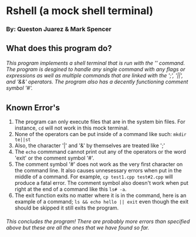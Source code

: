 # Rshell (a mock shell terminal)
### By: Queston Juarez & Mark Spencer

## What does this program do?
###### This program implements a shell terminal that is run with the '<execvp>' command. The program is desgined to handle any single command with any flags or expressions as well as multiple commands that are linked with the ';', '||', and '&&' operators. The program also has a decently functioning comment symbol '#'.

## Known Error's
1. The program can only execute files that are in the system bin files. For instance, `cd` will not work in this mock terminal.
2. None of the operators can be put inside of a command like such: `mkdir te||st`
3. Also, the character '|' and '&' by themselves are treated like ';'
4. The `echo` commmand cannot print out any of the operators or the word 'exit' or the comment symbol '#'.
5. The comment symbol '#' does not work as the very first character on the command line. It also causes unnesessary errors when put in the middle of a command. For example, `cp test1.cpp test#2.cpp` will produce a fatal error. The comment symbol also doesn't work when put right at the end of a command like this `ls# -a`.
6. The exit function exits no matter where it is in the command, here is an example of a command; `ls && echo hello || exit` even though the exit should be skipped it still exits the program.

###### This concludes the program! There are probably more errors than specified above but these are all the ones that we have found so far.
